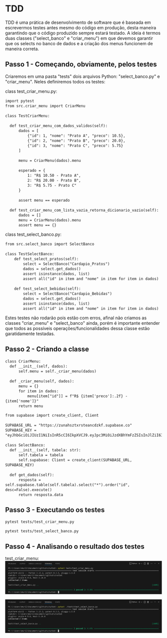 # TDD

TDD é uma prática de desenvolvimento de software que é baseada em escrevermos testes antes mesmo do código em produção, desta maneira garantindo que o código produzido sempre estará testado.
A ideia é termos duas classes ("select_banco" e "criar_menu") em que devemos garantir que os selects no banco de dados e a criação dos menus funcionem de maneira correta.

## Passo 1 - Começando, obviamente, pelos testes

Criaremos em uma pasta "tests" dois arquivos Python: "select_banco.py" e "criar_menu". Neles definiremos todos os testes:

class test_criar_menu.py:
  ```
  import pytest
from src.criar_menu import CriarMenu

class TestCriarMenu:

    def test_criar_menu_com_dados_validos(self):
        dados = [
            {"id": 1, "nome": "Prato A", "preco": 10.5},
            {"id": 2, "nome": "Prato B", "preco": 20.0},
            {"id": 3, "nome": "Prato C", "preco": 5.75}
        ]

        menu = CriarMenu(dados).menu

        esperado = {
            1: "R$ 10.50 - Prato A",
            2: "R$ 20.00 - Prato B",
            3: "R$ 5.75 - Prato C"
        }

        assert menu == esperado

    def test_criar_menu_com_lista_vazia_retorna_dicionario_vazio(self):
        dados = []
        menu = CriarMenu(dados).menu
        assert menu == {}
  ```

class test_select_banco.py:
```
from src.select_banco import SelectBanco

class TestSelectBanco:
    def test_select_pratos(self):
        select = SelectBanco("Cardapio_Pratos")
        dados = select.get_dados()
        assert isinstance(dados, list)
        assert all("id" in item and "nome" in item for item in dados)

    def test_select_bebidas(self):
        select = SelectBanco("Cardapio_Bebidas")
        dados = select.get_dados()
        assert isinstance(dados, list)
        assert all("id" in item and "nome" in item for item in dados)
```

Estes testes não rodarão pois estão com erros, afinal não criamos as classes "criar_menu" e "select_banco" ainda, porém é importante entender que todos as possíveis operações/funcionalidades dessa classe estão garatidamente testadas.

## Passo 2 - Criando a classe
  ```
  class CriarMenu:
    def __init__(self, dados):
        self.menu = self._criar_menu(dados)

    def _criar_menu(self, dados):
        menu = {}
        for item in dados:
            menu[item["id"]] = f"R$ {item['preco']:.2f} - {item['nome']}"
        return menu
  ```

  ```
  from supabase import create_client, Client

  SUPABASE_URL = "https://zunahsztxrsteancdzkf.supabase.co"
  SUPABASE_KEY = "eyJhbGciOiJIUzI1NiIsInR5cCI6IkpXVCJ9.eyJpc3MiOiJzdXBhYmFzZSIsInJlZiI6Inp1bmFoc3p0eHJzdGVhbmNkemtmIiwicm9sZSI6ImFub24iLCJpYXQiOjE3NDU1MTQxMjEsImV4cCI6MjA2MTA5MDEyMX0.Wndqn0SjlLfPDPQeSbg0NDijxW4jIH_Yq523wVOQS94"

  class SelectBanco:
    def __init__(self, tabela: str):
        self.tabela = tabela
        self.supabase: Client = create_client(SUPABASE_URL, SUPABASE_KEY)

    def get_dados(self):
        resposta = self.supabase.table(self.tabela).select("*").order("id", desc=False).execute()
        return resposta.data
  ```

## Passo 3 - Executando os testes
  ```
  pytest tests/test_criar_menu.py
  ```

  ```
  pytest tests/test_select_banco.py
  ```

## Passo 4 - Analisando o resultado dos testes
test_criar_menu: 
<img src="imanges_testes/print_criar_menu.png">

<img src="imanges_testes/print_select_banco.png">